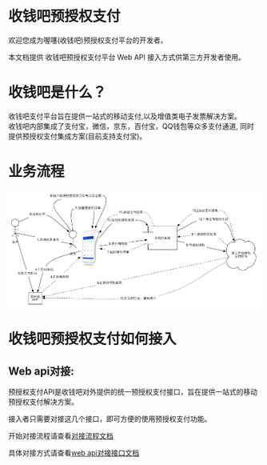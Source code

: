 # 收钱吧预授权支付

欢迎您成为喔噻\(收钱吧\)预授权支付平台的开发者。

本文档提供 收钱吧预授权支付平台 Web API 接入方式供第三方开发者使用。

# 收钱吧是什么？

收钱吧支付平台旨在提供一站式的移动支付,以及增值类电子发票解决方案。  
收钱吧内部集成了支付宝，微信，京东，百付宝，QQ钱包等众多支付通道, 同时提供预授权支付集成方案\(目前支持支付宝\)。

# 业务流程

![](../zh-cn/img/pre-auth.png)



# 收钱吧预授权支付如何接入

## Web api对接:

预授权支付API是收钱吧对外提供的统一预授权支付接口，旨在提供一站式的移动预授权支付解决方案。

接入者只需要对接这几个接口，即可方便的使用预授权支付功能。

开始对接流程请查看[对接流程文档](api/apiflow.md)

具体对接方式请查看[web api对接接口文档](api/43-jie-kou-lie-biao.md)

